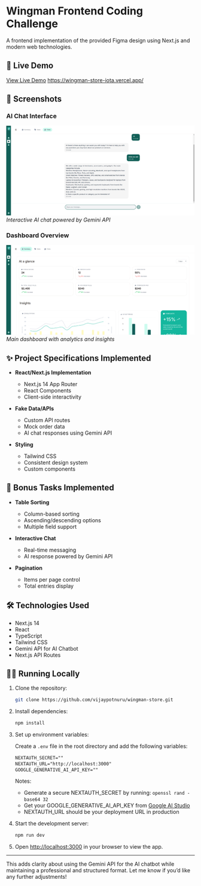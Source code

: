 # Wingman Frontend Coding Challenge

A frontend implementation of the provided Figma design using Next.js and modern web technologies.

## 🚀 Live Demo

[View Live Demo](https://wingman-store-iota.vercel.app/) https://wingman-store-iota.vercel.app/

## 📸 Screenshots

### AI Chat Interface

![AI Chat](/public/screenshots/chat.png)
_Interactive AI chat powered by Gemini API_

### Dashboard Overview

![Dashboard Overview](/public/screenshots/dashboard.png)
_Main dashboard with analytics and insights_

## ✨ Project Specifications Implemented


- **React/Next.js Implementation**

  - Next.js 14 App Router
  - React Components
  - Client-side interactivity

- **Fake Data/APIs**

  - Custom API routes
  - Mock order data
  - AI chat responses using Gemini API

- **Styling**
  - Tailwind CSS
  - Consistent design system
  - Custom components

## 🎯 Bonus Tasks Implemented

- **Table Sorting**

  - Column-based sorting
  - Ascending/descending options
  - Multiple field support

- **Interactive Chat**

  - Real-time messaging
  - AI response powered by Gemini API

- **Pagination**
  - Items per page control
  - Total entries display

## 🛠️ Technologies Used

- Next.js 14
- React
- TypeScript
- Tailwind CSS
- Gemini API for AI Chatbot
- Next.js API Routes

## 🏃‍♂️ Running Locally

1. Clone the repository:

   ```bash
   git clone https://github.com/vijaypotnuru/wingman-store.git
   ```

2. Install dependencies:

   ```bash
   npm install
   ```

3. Set up environment variables:

   Create a `.env` file in the root directory and add the following variables:

   ```env
   NEXTAUTH_SECRET=""
   NEXTAUTH_URL="http://localhost:3000"
   GOOGLE_GENERATIVE_AI_API_KEY=""
   ```

   Notes:

   - Generate a secure NEXTAUTH_SECRET by running: `openssl rand -base64 32`
   - Get your GOOGLE_GENERATIVE_AI_API_KEY from [Google AI Studio](https://makersuite.google.com/app/apikey)
   - NEXTAUTH_URL should be your deployment URL in production

4. Start the development server:

   ```bash
   npm run dev
   ```

5. Open [http://localhost:3000](http://localhost:3000) in your browser to view the app.

---

This adds clarity about using the Gemini API for the AI chatbot while maintaining a professional and structured format. Let me know if you’d like any further adjustments!
